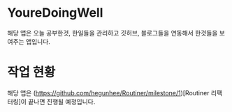 # YoureDoingWell
해당 앱은 오늘 공부한것, 한일들을 관리하고 깃허브, 블로그들을 연동해서 한것들을 보여주는 앱입니다.

# 작업 현황
해당 앱은 (https://github.com/hegunhee/Routiner/milestone/1)[Routiner 리팩터링]이 끝나면 진행될 예정입니다.